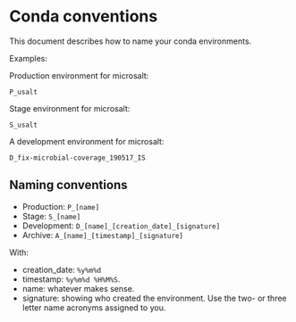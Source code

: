 # Conda conventions

This document describes how to name your conda environments.

Examples:

Production environment for microsalt:
```
P_usalt
```

Stage environment for microsalt:
```
S_usalt
```

A development environment for microsalt:
```
D_fix-microbial-coverage_190517_IS
```

## Naming conventions 

   - Production: `P_[name]`
   - Stage: `S_[name]`
   - Development: `D_[name]_[creation_date]_[signature]`
   - Archive: `A_[name]_[timestamp]_[signature]`

With:

   - creation_date: `%y%m%d`
   - timestamp: `%y%m%d %H%M%S`.
   - name: whatever makes sense.
   - signature: showing who created the environment. Use the two- or three letter name acronyms assigned to you.
